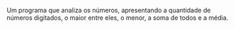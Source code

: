 Um programa que analiza os números, apresentando a quantidade de números digitados, o maior entre eles, o menor, a soma de todos e a média.
